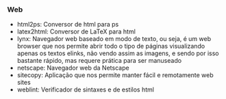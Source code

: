 <h3> Web </h3>

<!--ts--> 
* html2ps: Conversor de html para ps
* latex2html: Conversor de LaTeX para html
* lynx: Navegador web baseado em modo de texto, ou seja, é um web browser que nos permite abrir todo o tipo de páginas visualizando apenas os textos elinks, não vendo assim as imagens, e sendo por isso bastante rápido, mas requere prática para ser manuseado
* netscape: Navegador web da Netscape
* sitecopy: Aplicação que nos permite manter fácil e remotamente web sites
* weblint: Verificador de sintaxes e de estilos html
<!--te--> 